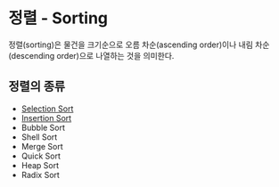 # 정렬 - Sorting
정렬(sorting)은 물건을 크기순으로 오름 차순(ascending order)이나 내림 차순(descending order)으로 나열하는 것을 의미한다.

## 정렬의 종류
- [Selection Sort](./src/com/goldfing/sort/selection)
- [Insertion Sort](./src/com/goldfing/sort/insertion)
- Bubble Sort
- Shell Sort
- Merge Sort
- Quick Sort
- Heap Sort
- Radix Sort
